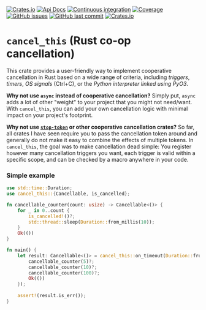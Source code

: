 [![Crates.io](https://img.shields.io/crates/v/cancel-this?style=flat-square)](https://crates.io/crates/cancel-this)
[![Api Docs](https://img.shields.io/badge/docs-api-yellowgreen?style=flat-square)](https://docs.rs/cancel-this/)
[![Continuous integration](https://img.shields.io/github/actions/workflow/status/daemontus/cancel-this/build.yml?branch=main&style=flat-square)](https://github.com/daemontus/cancel-this/actions?query=workflow%3Abuild)
[![Coverage](https://img.shields.io/codecov/c/github/daemontus/cancel-this?style=flat-square)](https://codecov.io/gh/daemontus/cancel-this)
[![GitHub issues](https://img.shields.io/github/issues/daemontus/cancel-this?style=flat-square)](https://github.com/daemontus/cancel-this/issues)
[![GitHub last commit](https://img.shields.io/github/last-commit/daemontus/cancel-this?style=flat-square)](https://github.com/daemontus/cancel-this/commits/main)
[![Crates.io](https://img.shields.io/crates/l/cancel-this?style=flat-square)](https://github.com/daemontus/cancel-this/blob/main/LICENSE)

# `cancel_this` (Rust co-op cancellation)

This crate provides a user-friendly way to implement cooperative 
cancellation in Rust based on a wide range of criteria, including
*triggers*, *timers*, *OS signals* (Ctrl+C), or the *Python 
interpreter linked using PyO3*.

**Why not use `async` instead of cooperative cancellation?** Simply put, `async`
adds a lot of other "weight" to your project that you might not need/want. With
`cancel_this`, you can add your own cancellation logic with minimal impact on
your project's footprint.

**Why not use [`stop-token`](https://crates.io/crates/stop-token) or other 
cooperative cancellation crates?** So far, all crates I have seen require you
to pass the cancellation token around and generally do not make it easy to
combine the effects of multiple tokens. In `cancel_this`, the goal was to 
make cancellation dead simple: You register however many cancellation triggers 
you want, each trigger is valid within a specific scope, and can be checked
by a macro anywhere in your code.

### Simple example

```rust
use std::time::Duration;
use cancel_this::{Cancellable, is_cancelled};

fn cancellable_counter(count: usize) -> Cancellable<()> {
    for _ in 0..count {
        is_cancelled!()?;
        std::thread::sleep(Duration::from_millis(10));
    }
    Ok(())
}

fn main() {
    let result: Cancellable<()> = cancel_this::on_timeout(Duration::from_secs(1), || {
        cancellable_counter(5)?;
        cancellable_counter(10)?;
        cancellable_counter(100)?;
        Ok(())
    });
    
    assert!(result.is_err());   
}
```
